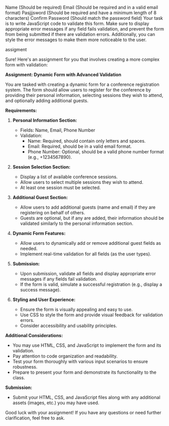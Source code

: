 Name (Should be required)
Email (Should be required and in a valid email format)
Pasjjjsword (Should be required and have a minimum length of 8 characters)
Confirm Password (Should match the password field)
Your task is to write JavaScript code to validate this form. Make sure to display appropriate error messages if any field fails validation, and prevent the form from being submitted if there are validation errors. Additionally, you can style the error messages to make them more noticeable to the user.


assigment

Sure! Here's an assignment for you that involves creating a more complex form with validation:

**Assignment: Dynamic Form with Advanced Validation**

You are tasked with creating a dynamic form for a conference registration system. The form should allow users to register for the conference by providing their personal information, selecting sessions they wish to attend, and optionally adding additional guests.

**Requirements:**

1. **Personal Information Section:**
   - Fields: Name, Email, Phone Number
   - Validation:
     - Name: Required, should contain only letters and spaces.
     - Email: Required, should be in a valid email format.
     - Phone Number: Optional, should be a valid phone number format (e.g., +1234567890).

2. **Session Selection Section:**
   - Display a list of available conference sessions.
   - Allow users to select multiple sessions they wish to attend.
   - At least one session must be selected.

3. **Additional Guest Section:**
   - Allow users to add additional guests (name and email) if they are registering on behalf of others.
   - Guests are optional, but if any are added, their information should be validated similarly to the personal information section.

4. **Dynamic Form Features:**
   - Allow users to dynamically add or remove additional guest fields as needed.
   - Implement real-time validation for all fields (as the user types).

5. **Submission:**
   - Upon submission, validate all fields and display appropriate error messages if any fields fail validation.
   - If the form is valid, simulate a successful registration (e.g., display a success message).

6. **Styling and User Experience:**
   - Ensure the form is visually appealing and easy to use.
   - Use CSS to style the form and provide visual feedback for validation errors.
   - Consider accessibility and usability principles.

**Additional Considerations:**

- You may use HTML, CSS, and JavaScript to implement the form and its validation.
- Pay attention to code organization and readability.
- Test your form thoroughly with various input scenarios to ensure robustness.
- Prepare to present your form and demonstrate its functionality to the class.

**Submission:**
- Submit your HTML, CSS, and JavaScript files along with any additional assets (images, etc.) you may have used.

Good luck with your assignment! If you have any questions or need further clarification, feel free to ask.
